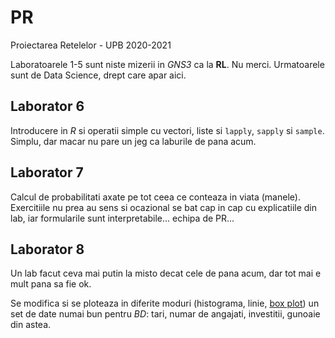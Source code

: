 # PR
Proiectarea Retelelor - UPB 2020-2021

Laboratoarele 1-5 sunt niste mizerii in *GNS3* ca la **RL**. Nu merci.
Urmatoarele sunt de Data Science, drept care apar aici.


## Laborator 6
Introducere in *R* si operatii simple cu vectori, liste si `lapply`, `sapply`
si `sample`. Simplu, dar macar nu pare un jeg ca laburile de pana acum.

## Laborator 7
Calcul de probabilitati axate pe tot ceea ce conteaza in viata (manele).
Exercitiile nu prea au sens si ocazional se bat cap in cap cu explicatiile din
lab, iar formularile sunt interpretabile... echipa de PR...

## Laborator 8
Un lab facut ceva mai putin la misto decat cele de pana acum, dar tot mai e mult
pana sa fie ok.

Se modifica si se ploteaza in diferite moduri (histograma, linie,
[box plot](https://en.wikipedia.org/wiki/Box_plot)) un set de date numai bun
pentru *BD*: tari, numar de angajati, investitii, gunoaie din astea.
